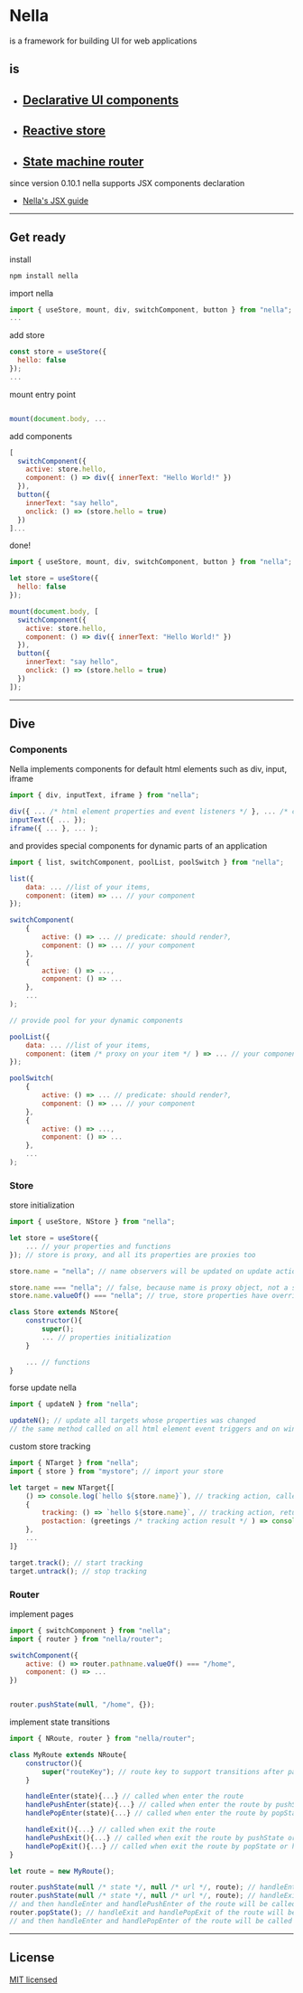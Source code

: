 # Nella

is a framework for building UI for web applications

## is

- ## [Declarative UI components](#Components)
- ## [Reactive store](#Store)
- ## [State machine router](#Router)

since version 0.10.1 nella supports JSX components declaration
- [Nella's JSX guide](./docs/jsx.md)
---

## Get ready

install

```sh
npm install nella
```

import nella

```js
import { useStore, mount, div, switchComponent, button } from "nella";
...
```

add store

```js
const store = useStore({
  hello: false
});
...
```

mount entry point

```js

mount(document.body, ...
```

add components

```js
[
  switchComponent({
    active: store.hello,
    component: () => div({ innerText: "Hello World!" })
  }),
  button({
    innerText: "say hello",
    onclick: () => (store.hello = true)
  })
]...
```

done!

```js
import { useStore, mount, div, switchComponent, button } from "nella";

let store = useStore({
  hello: false
});

mount(document.body, [
  switchComponent({
    active: store.hello,
    component: () => div({ innerText: "Hello World!" })
  }),
  button({
    innerText: "say hello",
    onclick: () => (store.hello = true)
  })
]);
```

---

## Dive

### Components

Nella implements components for default html elements such as div, input, iframe

```js
import { div, inputText, iframe } from "nella";

div({ ... /* html element properties and event listeners */ }, ... /* child components */);
inputText({ ... });
iframe({ ... }, ... );
```

and provides special components for dynamic parts of an application

```js
import { list, switchComponent, poolList, poolSwitch } from "nella";

list({
    data: ... //list of your items,
    component: (item) => ... // your component
});

switchComponent(
    {
        active: () => ... // predicate: should render?,
        component: () => ... // your component
    },
    {
        active: () => ...,
        component: () => ...
    },
    ...
);

// provide pool for your dynamic components

poolList({
    data: ... //list of your items,
    component: (item /* proxy on your item */ ) => ... // your component
});

poolSwitch(
    {
        active: () => ... // predicate: should render?,
        component: () => ... // your component
    },
    {
        active: () => ...,
        component: () => ...
    },
    ...
);
```

### Store
store initialization
```js
import { useStore, NStore } from "nella";

let store = useStore({
    ... // your properties and functions
}); // store is proxy, and all its properties are proxies too

store.name = "nella"; // name observers will be updated on update action

store.name === "nella"; // false, because name is proxy object, not a string
store.name.valueOf() === "nella"; // true, store properties have overridden valueOf and toString methods to get their original values

class Store extends NStore{
    constructor(){
        super();
        ... // properties initialization
    }

    ... // functions
}

```
forse update nella
```js
import { updateN } from "nella";

updateN(); // update all targets whose properties was changed
// the same method called on all html element event triggers and on window popstate
```
custom store tracking
```js
import { NTarget } from "nella";
import { store } from "mystore"; // import your store

let target = new NTarget{[
    () => console.log(`hello ${store.name}`), // tracking action, called as store name has been changed
    {
        tracking: () => `hello ${store.name}`, // tracking action, returns some result
        postaction: (greetings /* tracking action result */ ) => console.log(greetings) // untracking action, called after tracking action
    },
    ...
]}

target.track(); // start tracking
target.untrack(); // stop tracking
```
### Router
implement pages
```js
import { switchComponent } from "nella";
import { router } from "nella/router";

switchComponent({
    active: () => router.pathname.valueOf() === "/home",
    component: () => ...
})


router.pushState(null, "/home", {});
```
implement state transitions
```js
import { NRoute, router } from "nella/router";

class MyRoute extends NRoute{
    constructor(){
        super("routeKey"); // route key to support transitions after page reloading
    }

    handleEnter(state){...} // called when enter the route
    handlePushEnter(state){...} // called when enter the route by pushState or history forwarding
    handlePopEnter(state){...} // called when enter the route by popState or history back

    handleExit(){...} // called when exit the route
    handlePushExit(){...} // called when exit the route by pushState or history forwarding
    handlePopExit(){...} // called when exit the route by popState or history back
}

let route = new MyRoute();

router.pushState(null /* state */, null /* url */, route); // handleEnter and handlePushEnter of the route will be called
router.pushState(null /* state */, null /* url */, route); // handleExit and handlePushExit of the route will be called
// and then handleEnter and handlePushEnter of the route will be called
router.popState(); // handleExit and handlePopExit of the route will be called
// and then handleEnter and handlePopEnter of the route will be called
```
---

## License

[MIT licensed](./license)
